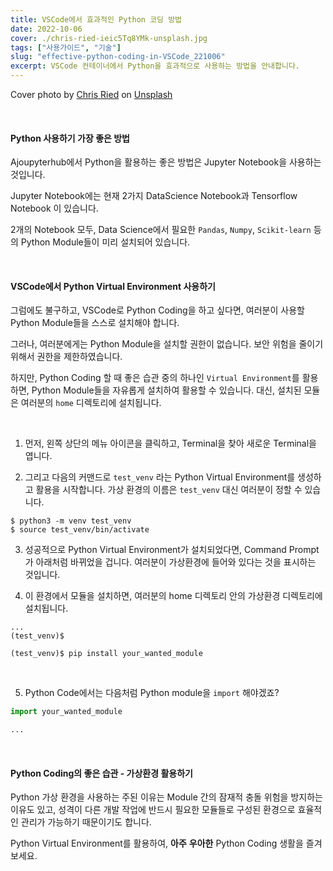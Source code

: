 ```yaml
---
title: VSCode에서 효과적인 Python 코딩 방법
date: 2022-10-06
cover: ./chris-ried-ieic5Tq8YMk-unsplash.jpg
tags: ["사용가이드", "기술"]
slug: "effective-python-coding-in-VSCode_221006"
excerpt: VSCode 컨테이너에서 Python을 효과적으로 사용하는 방법을 안내합니다.
---
```


Cover photo by <a href="https://unsplash.com/@cdr6934?utm_source=unsplash&utm_medium=referral&utm_content=creditCopyText">Chris Ried</a> on <a href="https://unsplash.com/s/photos/python?utm_source=unsplash&utm_medium=referral&utm_content=creditCopyText">Unsplash</a>

<br/>


#### Python 사용하기 가장 좋은 방법

Ajoupyterhub에서 Python을 활용하는 좋은 방법은 Jupyter Notebook을 사용하는 것입니다.

Jupyter Notebook에는 현재 2가지 DataScience Notebook과 Tensorflow Notebook 이 있습니다.

2개의 Notebook 모두, Data Science에서 필요한 `Pandas`, `Numpy`, `Scikit-learn` 등의 Python Module들이 미리 설치되어 있습니다.

<br/>


#### VSCode에서 Python Virtual Environment 사용하기

그럼에도 불구하고, VSCode로 Python Coding을 하고 싶다면, 여러분이 사용할 Python Module들을 스스로 설치해야 합니다.

그러나, 여러분에게는 Python Module을 설치할 권한이 없습니다. 보안 위험을 줄이기 위해서 권한을 제한하였습니다.

하지만, Python Coding 할 때  좋은 습관 중의 하나인 `Virtual Environment`를 활용하면, Python Module들을 자유롭게 설치하여 활용할 수 있습니다. 대신, 설치된 모듈은 여러분의 `home` 디렉토리에 설치됩니다.

<br/>


 1. 먼저, 왼쪽 상단의 메뉴 아이콘을 클릭하고, Terminal을 찾아 새로운 Terminal을 엽니다.

 2. 그리고 다음의 커맨드로 `test_venv` 라는 Python Virtual Environment를 생성하고 활용을 시작합니다. 가상 환경의 이름은 `test_venv` 대신 여러분이 정할 수 있습니다.


```
$ python3 -m venv test_venv 
$ source test_venv/bin/activate
```

 3. 성공적으로 Python Virtual Environment가 설치되었다면, Command Prompt가 아래처럼 바뀌었을 겁니다. 여러분이 가상환경에 들어와 있다는 것을 표시하는 것입니다.

 4. 이 환경에서 모듈을 설치하면, 여러분의 home 디렉토리 안의 가상환경 디렉토리에 설치됩니다.

```
...
(test_venv)$

(test_venv)$ pip install your_wanted_module

```

<br/>


 5. Python Code에서는 다음처럼 Python module을 `import` 해야겠죠?

 ```python
 import your_wanted_module

 ...
 ```


<br/>


#### Python Coding의 좋은 습관 - 가상환경 활용하기

Python 가상 환경을 사용하는 주된 이유는 Module 간의 잠재적 충돌 위험을 방지하는 이유도 있고, 성격이 다른 개발 작업에 반드시 필요한 모듈들로 구성된 환경으로 효율적인 관리가 가능하기 때문이기도 합니다.

Python Virtual Environment를 활용하여, **아주** **우아한** Python Coding 생활을 즐겨보세요.





